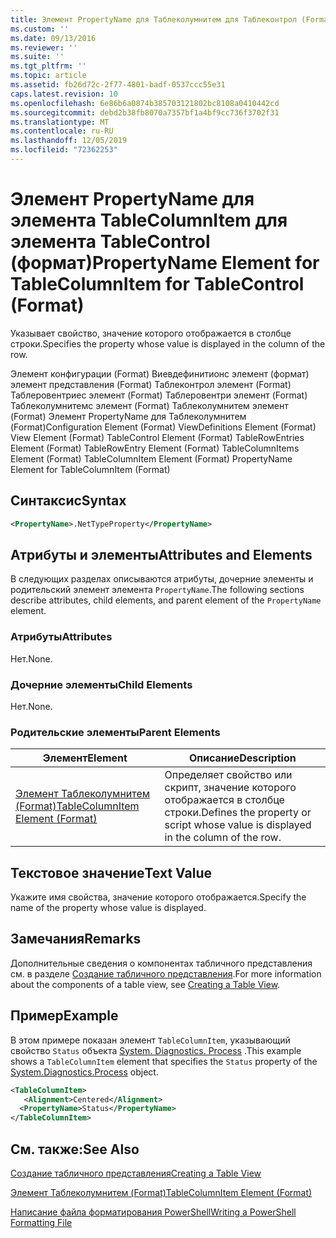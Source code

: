 ```yaml
---
title: Элемент PropertyName для Таблеколумнитем для Таблеконтрол (Format) | Документация Майкрософт
ms.custom: ''
ms.date: 09/13/2016
ms.reviewer: ''
ms.suite: ''
ms.tgt_pltfrm: ''
ms.topic: article
ms.assetid: fb26d72c-2f77-4801-badf-0537ccc55e31
caps.latest.revision: 10
ms.openlocfilehash: 6e86b6a0874b385703121802bc8108a0410442cd
ms.sourcegitcommit: debd2b38fb8070a7357bf1a4bf9cc736f3702f31
ms.translationtype: MT
ms.contentlocale: ru-RU
ms.lasthandoff: 12/05/2019
ms.locfileid: "72362253"
---
```

# <a name="propertyname-element-for-tablecolumnitem-for-tablecontrol-format"></a><span data-ttu-id="8f4ec-102">Элемент PropertyName для элемента TableColumnItem для элемента TableControl (формат)</span><span class="sxs-lookup"><span data-stu-id="8f4ec-102">PropertyName Element for TableColumnItem for TableControl (Format)</span></span>

<span data-ttu-id="8f4ec-103">Указывает свойство, значение которого отображается в столбце строки.</span><span class="sxs-lookup"><span data-stu-id="8f4ec-103">Specifies the property whose value is displayed in the column of the row.</span></span>

<span data-ttu-id="8f4ec-104">Элемент конфигурации (Format) Виевдефинитионс элемент (формат) элемент представления (Format) Таблеконтрол элемент (Format) Таблеровентриес элемент (Format) Таблеровентри элемент (Format) Таблеколумнитемс элемент (Format) Таблеколумнитем элемент (Format) Элемент PropertyName для Таблеколумнитем (Format)</span><span class="sxs-lookup"><span data-stu-id="8f4ec-104">Configuration Element (Format) ViewDefinitions Element (Format) View Element (Format) TableControl Element (Format) TableRowEntries Element (Format) TableRowEntry Element (Format) TableColumnItems Element (Format) TableColumnItem Element (Format) PropertyName Element for TableColumnItem (Format)</span></span>

## <a name="syntax"></a><span data-ttu-id="8f4ec-105">Синтаксис</span><span class="sxs-lookup"><span data-stu-id="8f4ec-105">Syntax</span></span>

```xml
<PropertyName>.NetTypeProperty</PropertyName>
```

## <a name="attributes-and-elements"></a><span data-ttu-id="8f4ec-106">Атрибуты и элементы</span><span class="sxs-lookup"><span data-stu-id="8f4ec-106">Attributes and Elements</span></span>

<span data-ttu-id="8f4ec-107">В следующих разделах описываются атрибуты, дочерние элементы и родительский элемент элемента `PropertyName`.</span><span class="sxs-lookup"><span data-stu-id="8f4ec-107">The following sections describe attributes, child elements, and parent element of the `PropertyName` element.</span></span>

### <a name="attributes"></a><span data-ttu-id="8f4ec-108">Атрибуты</span><span class="sxs-lookup"><span data-stu-id="8f4ec-108">Attributes</span></span>

<span data-ttu-id="8f4ec-109">Нет.</span><span class="sxs-lookup"><span data-stu-id="8f4ec-109">None.</span></span>

### <a name="child-elements"></a><span data-ttu-id="8f4ec-110">Дочерние элементы</span><span class="sxs-lookup"><span data-stu-id="8f4ec-110">Child Elements</span></span>

<span data-ttu-id="8f4ec-111">Нет.</span><span class="sxs-lookup"><span data-stu-id="8f4ec-111">None.</span></span>

### <a name="parent-elements"></a><span data-ttu-id="8f4ec-112">Родительские элементы</span><span class="sxs-lookup"><span data-stu-id="8f4ec-112">Parent Elements</span></span>

|<span data-ttu-id="8f4ec-113">Элемент</span><span class="sxs-lookup"><span data-stu-id="8f4ec-113">Element</span></span>|<span data-ttu-id="8f4ec-114">Описание</span><span class="sxs-lookup"><span data-stu-id="8f4ec-114">Description</span></span>|
|-------------|-----------------|
|[<span data-ttu-id="8f4ec-115">Элемент Таблеколумнитем (Format)</span><span class="sxs-lookup"><span data-stu-id="8f4ec-115">TableColumnItem Element (Format)</span></span>](./tablecolumnitem-element-for-tablecolumnitems-for-tablecontrol-format.md)|<span data-ttu-id="8f4ec-116">Определяет свойство или скрипт, значение которого отображается в столбце строки.</span><span class="sxs-lookup"><span data-stu-id="8f4ec-116">Defines the property or script whose value is displayed in the column of the row.</span></span>|

## <a name="text-value"></a><span data-ttu-id="8f4ec-117">Текстовое значение</span><span class="sxs-lookup"><span data-stu-id="8f4ec-117">Text Value</span></span>

<span data-ttu-id="8f4ec-118">Укажите имя свойства, значение которого отображается.</span><span class="sxs-lookup"><span data-stu-id="8f4ec-118">Specify the name of the property whose value is displayed.</span></span>

## <a name="remarks"></a><span data-ttu-id="8f4ec-119">Замечания</span><span class="sxs-lookup"><span data-stu-id="8f4ec-119">Remarks</span></span>

<span data-ttu-id="8f4ec-120">Дополнительные сведения о компонентах табличного представления см. в разделе [Создание табличного представления](./creating-a-table-view.md).</span><span class="sxs-lookup"><span data-stu-id="8f4ec-120">For more information about the components of a table view, see [Creating a Table View](./creating-a-table-view.md).</span></span>

## <a name="example"></a><span data-ttu-id="8f4ec-121">Пример</span><span class="sxs-lookup"><span data-stu-id="8f4ec-121">Example</span></span>

<span data-ttu-id="8f4ec-122">В этом примере показан элемент `TableColumnItem`, указывающий свойство `Status` объекта [System. Diagnostics. Process](/dotnet/api/System.Diagnostics.Process) .</span><span class="sxs-lookup"><span data-stu-id="8f4ec-122">This example shows a `TableColumnItem` element that specifies the `Status` property of the [System.Diagnostics.Process](/dotnet/api/System.Diagnostics.Process) object.</span></span>

```xml
<TableColumnItem>
   <Alignment>Centered</Alignment>
  <PropertyName>Status</PropertyName>
</TableColumnItem>

```

## <a name="see-also"></a><span data-ttu-id="8f4ec-123">См. также:</span><span class="sxs-lookup"><span data-stu-id="8f4ec-123">See Also</span></span>

[<span data-ttu-id="8f4ec-124">Создание табличного представления</span><span class="sxs-lookup"><span data-stu-id="8f4ec-124">Creating a Table View</span></span>](./creating-a-table-view.md)

[<span data-ttu-id="8f4ec-125">Элемент Таблеколумнитем (Format)</span><span class="sxs-lookup"><span data-stu-id="8f4ec-125">TableColumnItem Element (Format)</span></span>](./tablecolumnitem-element-for-tablecolumnitems-for-tablecontrol-format.md)

[<span data-ttu-id="8f4ec-126">Написание файла форматирования PowerShell</span><span class="sxs-lookup"><span data-stu-id="8f4ec-126">Writing a PowerShell Formatting File</span></span>](./writing-a-powershell-formatting-file.md)
